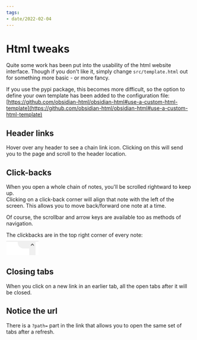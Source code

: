 ```yaml
---
tags:
- date/2022-02-04
---
```

   
# Html tweaks   
Quite some work has been put into the usability of the html website interface. Though if you don't like it, simply change `src/template.html` out for something more basic - or more fancy.   
   
If you use the pypi package, this becomes more difficult, so the option to define your own template has been added to the configuration file: [https://github.com/obsidian-html/obsidian-html#use-a-custom-html-template](https://github.com/obsidian-html/obsidian-html#use-a-custom-html-template)   
   
## Header links   
Hover over any header to see a chain link icon. Clicking on this will send you to the page and scroll to the header location.   
   
## Click-backs   
When you open a whole chain of notes, you'll be scrolled rightward to keep up.    
Clicking on a click-back corner will align that note with the left of the screen. This allows you to move back/forward one note at a time.    
   
Of course, the scrollbar and arrow keys are available too as methods of navigation.   
   
The clickbacks are in the top right corner of every note:   
![](../../Resources/img/Pasted%20image%2020211012013603.png)   
   
## Closing tabs   
When you click on a new link in an earlier tab, all the open tabs after it will be closed.   
   
## Notice the url   
There is a `?path=` part in the link that allows you to open the same set of tabs after a refresh.